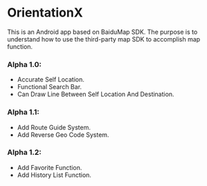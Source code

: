 # OrientationX
This is an Android app based on BaiduMap SDK. The purpose is to understand how to use the third-party map SDK to accomplish map function.

### Alpha 1.0:
* Accurate Self Location.
* Functional Search Bar.
* Can Draw Line Between Self Location And Destination.

### Alpha 1.1:
* Add Route Guide System.
* Add Reverse Geo Code System.

### Alpha 1.2:
* Add Favorite Function.
* Add History List Function.
